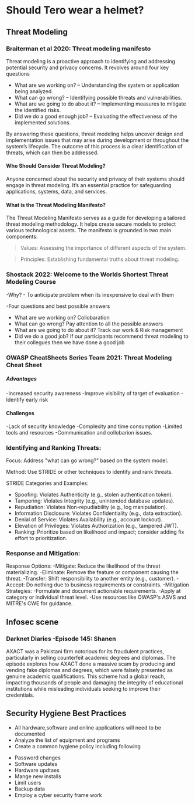 # Should Tero wear a helmet?

## Threat Modeling

### Braiterman et al 2020: Threat modeling manifesto

Threat modeling is a proactive approach to identifying and addressing potential security and privacy concerns. It revolves around four key questions

- What are we working on? – Understanding the system or application being analyzed.
- What can go wrong? – Identifying possible threats and vulnerabilities.
- What are we going to do about it? – Implementing measures to mitigate the identified risks.
- Did we do a good enough job? – Evaluating the effectiveness of the implemented solutions.

By answering these questions, threat modeling helps uncover design and implementation issues that may arise during development or throughout the system’s lifecycle. 
The outcome of this process is a clear identification of threats, which can then be addressed.

#### Who Should Consider Threat Modeling?

Anyone concerned about the security and privacy of their systems should engage in threat modeling. It’s an essential practice for safeguarding applications, systems, data, and services.

#### What is the Threat Modeling Manifesto?

The Threat Modeling Manifesto serves as a guide for developing a tailored threat modeling methodology. It helps create secure models to protect various technological assets. The manifesto is grounded in two main components:

> Values: Assessing the importance of different aspects of the system.

> Principles: Establishing fundamental truths about threat modeling.


### Shostack 2022: Welcome to the Worlds Shortest Threat Modeling Course

-Why? - To anticipate problem when its inexpensive to deal with them

-Four questions and best possible answers 

* What are we working on? Collobaration
* What can go wrong? Pay attention to all the possible answers
* What are we going to do about it? Track our work & Risk management
* Did we do a good job? If our participants recommend threat modeling to their collegues then we have done a good job

### OWASP CheatSheets Series Team 2021: Threat Modeling Cheat Sheet

##### Advantages

-Increased security awareness
-Improve visibility of target of evaluation
-Identify early risk

#### Challenges

-Lack of security knowledge
-Complexity and time consumption
-Limited tools and resources
-Communication and collobarion issues.

### Identifying and Ranking Threats:

Focus: Address "what can go wrong?" based on the system model.

Method: Use STRIDE or other techniques to identify and rank threats.

STRIDE Categories and Examples:

- Spoofing: Violates Authenticity (e.g., stolen authentication token).
- Tampering: Violates Integrity (e.g., unintended database updates).
- Repudiation: Violates Non-repudiability (e.g., log manipulation).
- Information Disclosure: Violates Confidentiality (e.g., data extraction).
- Denial of Service: Violates Availability (e.g., account lockout).
- Elevation of Privileges: Violates Authorization (e.g., tampered JWT).
- Ranking: Prioritize based on likelihood and impact; consider adding fix effort to prioritization.

### Response and Mitigation:

Response Options:
-Mitigate: Reduce the likelihood of the threat materializing.
-Eliminate: Remove the feature or component causing the threat.
-Transfer: Shift responsibility to another entity (e.g., customer).
-Accept: Do nothing due to business requirements or constraints.
-Mitigation Strategies:
-Formulate and document actionable requirements.
-Apply at category or individual threat level.
-Use resources like OWASP's ASVS and MITRE's CWE for guidance.

  
## Infosec scene

### Darknet Diaries -Episode 145: Shanen

AXACT was a Pakistani firm notorious for its fraudulent practices, particularly in selling counterfeit academic degrees and diplomas. The episode explores how AXACT done a massive scam by producing and vending fake diplomas and degrees, which were falsely presented as genuine academic qualifications. This scheme had a global reach, impacting thousands of people and damaging the integrity of educational institutions while misleading individuals seeking to improve their credentials.

## Security Hygiene Best Practices

- All hardware,software and online applications will need to be documented
- Analyze the list of equipment and programs
- Create a common hygiene policy including following
 * Password changes
 * Software updates
 * Hardware updtaes
 * Mange new installs
 * Limit users
 * Backup data
 * Employ a cyber security frame work














